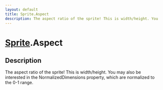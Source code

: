 ```yaml
---
layout: default
title: Sprite.Aspect
description: The aspect ratio of the sprite! This is width/height. You may also be interested in the NormalizedDimensions property, which are normalized to the 0-1 range.
---
```

# [Sprite]({{site.url}}/Pages/Reference/Sprite.html).Aspect

## Description
The aspect ratio of the sprite! This is width/height. You may also
be interested in the NormalizedDimensions property, which are normalized to
the 0-1 range.

